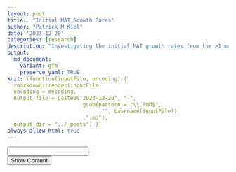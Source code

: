 ```yaml
---
layout: post
title:  "Initial MAT Growth Rates"
author: "Patrick M Kiel"
date: '2023-12-20'
categories: [research]
description: "Investigating the initial MAT growth rates from the >1 month of buoyant weight data."
output:
  md_document:
    variant: gfm
    preserve_yaml: TRUE
knit: (function(inputFile, encoding) {
  rmarkdown::render(inputFile, 
  encoding = encoding, 
  output_file = paste0('2023-12-20', "-",
                        gsub(pattern = "\\.Rmd$",
                              "", basename(inputFile))
                        ,".md"), 
  output_dir = "../_posts") })
always_allow_html: true
---
```


<script type="text/javascript">
window.onload = function() {
    //query string in the password
    const urlParams = new URLSearchParams(window.location.search);
    const pass = urlParams.get('pass')
    document.getElementById("password").value = pass;
};

function verify() {
  <!-- set the password here -->
  if (document.getElementById('password').value === 'frankencoral') {
    document.getElementById('HIDDENDIV').classList.remove("hidden"); 
    document.getElementById('credentials').classList.add("hidden"); // Hide the div containing the credentials
  } else {
    alert('Invalid Password! You cannot view this content.');
    password.setSelectionRange(0, password.value.length);
  }
  return false;
}
</script>
<style type="text/css">
/*Change content Display */
.hidden {
  display: none;
}
img {
margin: 0 auto;
}

table {
    width: 90%;
    border: 0px solid #fff;
    border-collapse: collapse;
    overflow-x: auto;
    margin: 0 auto;
    display: block;
}
</style>
<!-- The password box -->

<div id="credentials">

<input type="text" id="password" onkeydown="if (event.keyCode == 13) verify()" />
<br/>
<input id="button" type="button" value="Show Content" onclick="verify()" />

</div>

<!-- The content we want to show after password -->

<div id="HIDDENDIV" class="hidden" markdown="1">

<!-- Place all chunks, text, etc here as you would a normal RMarkdown document -->

# Overview

Below is a quick analysis of the growth rates from the mineral accretion
technology (MAT) experiment. After initial kinks were ironed out, there
was about one month of growth data recorded weekly, from November 14 to
December 15.

Since some abiotic precipitate was knocked loose during each weighing
session generating non-linear growth, I used the mass change between
consecutive weighing sessions to calculate a daily growth rate for each
week. This analysis method may require me to revisit the statistics
since I am artificially inflating the n for each group (e.g., there’s
only 8 corals per group per tank, but I have about about 30 daily growth
rates when combining multiple weighing sessions). A
repeated-measurements anova design is more appropriate for this type of
analysis. However, I would expect this revised analysis to increase
p-values, further supporting my conclusions (i.e. lack of statistically
significant differences between groups).

# Controls

## How did control acrylic corals grow?

<h5>
Figure 1. Acrylic Controls Daily Mass Gain
</h5>
<img src="/notebook/images/MATinitGrowth/acrylic-growth-1.png" width="90%" style="display: block; margin: auto;" />
<h5>
Figure 2. Acrylic Controls Daily Mass Gain by Tank
</h5>
<img src="/notebook/images/MATinitGrowth/acrylic-growth-2.png" width="90%" style="display: block; margin: auto;" />
<h5>
Figure 3. Acrylic Controls Standardized Daily Growth Rate by Tank
</h5>

<img src="/notebook/images/MATinitGrowth/acrylic-growth-3.png" width="90%" style="display: block; margin: auto;" />
The average daily increase in mass of the control corals growing on an
inert, acrylic plug was 6.702 mg/day, 95% CI \[5.963, 7.44\].

We can further initial-mass standardize these growth rates to the the
initial mass of each fragment since I don’t have the surface areas just
yet, i.e. Figure 3 above, to produce an average daily growth rate of
3.75 mg/day/ initial g, 95% CI\[3.331, 4.17\]. The same conclusions are
drawn regardless of the standardization chosen, likely because the
corals are evenly mixed and of the approximate same size.

## How did the control MAT plugs abiotically grow?

<h5>
Figure 4. All MAT Controls Daily Mass Gain by Date
</h5>
<img src="/notebook/images/MATinitGrowth/control-growth-1.png" width="90%" style="display: block; margin: auto;" />
<h5>
Figure 5. Filtered MAT Controls Daily Mass Gain by Date
</h5>
<img src="/notebook/images/MATinitGrowth/control-growth-2.png" width="90%" style="display: block; margin: auto;" />
<h5>
Figure 6. Filtered MAT Controls Daily Mass Gain by Tank
</h5>
<img src="/notebook/images/MATinitGrowth/control-growth-3.png" width="90%" style="display: block; margin: auto;" />
<h5>Table 1. Tukey Multiple Comparisons Output </h5>
<table>
<thead>
<tr>
<th style="text-align:left;">
term
</th>
<th style="text-align:left;">
contrast
</th>
<th style="text-align:right;">
null.value
</th>
<th style="text-align:right;">
estimate
</th>
<th style="text-align:right;">
conf.low
</th>
<th style="text-align:right;">
conf.high
</th>
<th style="text-align:right;">
adj.p.value
</th>
</tr>
</thead>
<tbody>
<tr>
<td style="text-align:left;">
tank
</td>
<td style="text-align:left;">
6-5
</td>
<td style="text-align:right;">
0
</td>
<td style="text-align:right;">
8.044183
</td>
<td style="text-align:right;">
-2.102672
</td>
<td style="text-align:right;">
18.191037
</td>
<td style="text-align:right;">
0.1531608
</td>
</tr>
<tr>
<td style="text-align:left;">
tank
</td>
<td style="text-align:left;">
7-5
</td>
<td style="text-align:right;">
0
</td>
<td style="text-align:right;">
6.184415
</td>
<td style="text-align:right;">
-3.078353
</td>
<td style="text-align:right;">
15.447184
</td>
<td style="text-align:right;">
0.2743877
</td>
</tr>
<tr>
<td style="text-align:left;">
tank
</td>
<td style="text-align:left;">
8-5
</td>
<td style="text-align:right;">
0
</td>
<td style="text-align:right;">
7.413559
</td>
<td style="text-align:right;">
-3.930969
</td>
<td style="text-align:right;">
18.758087
</td>
<td style="text-align:right;">
0.2915231
</td>
</tr>
<tr>
<td style="text-align:left;">
tank
</td>
<td style="text-align:left;">
7-6
</td>
<td style="text-align:right;">
0
</td>
<td style="text-align:right;">
-1.859767
</td>
<td style="text-align:right;">
-11.122536
</td>
<td style="text-align:right;">
7.403001
</td>
<td style="text-align:right;">
0.9428549
</td>
</tr>
<tr>
<td style="text-align:left;">
tank
</td>
<td style="text-align:left;">
8-6
</td>
<td style="text-align:right;">
0
</td>
<td style="text-align:right;">
-0.630624
</td>
<td style="text-align:right;">
-11.975152
</td>
<td style="text-align:right;">
10.713904
</td>
<td style="text-align:right;">
0.9986310
</td>
</tr>
<tr>
<td style="text-align:left;">
tank
</td>
<td style="text-align:left;">
8-7
</td>
<td style="text-align:right;">
0
</td>
<td style="text-align:right;">
1.229143
</td>
<td style="text-align:right;">
-9.332038
</td>
<td style="text-align:right;">
11.790324
</td>
<td style="text-align:right;">
0.9878626
</td>
</tr>
</tbody>
</table>

On the cathodes, we experienced a problem I term “electro-pop”. This is
when the calcium carbonate precipitate, growing at the interface of the
cathode and water, pushed off the coral or glue from the cathode. When
this happened, I scraped off some of the precipitate, rescored the top
of the cathode, and reglued the coral. The mass is thus altered not only
by coral growth and abiotic mineral accretion, but also by the removal
of old precipitate and the addition of new glue. I labeled these mass
changes as “reglued” and filtered them from the analysis.

Additionally, towards the end of this growth period the precipitate grew
so much that it was blocking electrical contact between the ring
terminal and the bottom of the cathode. It was visible when this
occurred since there was no longer production of hydrogen gas bubbles. I
fixed this by removing a small amount of abiotic precipitate and
cleaning the ring terminals. This small removal was approximately even
for all MAT controls and corals. While this small removal will result in
a slight decreased growth rate, these decrease should be even for both
MAT controls and corals and therefore should not impact the conclusions.
I labeled these dates as “no electric” and filtered them from the
analysis.

The average daily abiotic growth rate of the steel cathodes was 34.047
mg/day, 95% CI \[31.287, 36.808\]. There is no significant difference in
the growth rates of these MAT controls when performing a Tukey multiple
comparisons of means ($\alpha = 0.05$). These abiotic growth rates need
to be taken into account when looking at the growth rates of the MAT
corals since this abiotic growth is on average 27.345 mg more or 408%
more than just the growth of the corals on the inert acrylic plugs.

I did not present a mass-standardized growth rate here because the
relationship is identical to the daily mass gain graph (Figure 6).

# MAT Corals

We will first look at the total MAT growth and then subtract out this
average MAT growth per tank for the corals to see how they perform
against the combination of the bare cathode and acrylic controls. This
is the basis of our investigation: do corals grown with MAT grow faster
than controls after accounting for the abiotic precipitate.

## How did the MAT corals grow?

<h5>
Figure 7. All MAT Corals by Tank and Date
</h5>
<img src="/notebook/images/MATinitGrowth/mat-corals-1.png" width="90%" style="display: block; margin: auto;" />
<h5>
Figure 8. Filtered MAT Corals by Tank and Date
</h5>
<img src="/notebook/images/MATinitGrowth/mat-corals-2.png" width="90%" style="display: block; margin: auto;" />
<h5>
Figure 9. Filterd MAT Corals by Tank
</h5>
<img src="/notebook/images/MATinitGrowth/mat-corals-3.png" width="90%" style="display: block; margin: auto;" />
<h5>
Figure 10. Filtered MAT Corals’ Standardized Daily Growth Rate by Tank
</h5>
<img src="/notebook/images/MATinitGrowth/mat-corals-4.png" width="90%" style="display: block; margin: auto;" />
<h5>Table 2. Tukey Multiple Groups Comparisons</h5>
<table>
<thead>
<tr>
<th style="text-align:left;">
term
</th>
<th style="text-align:left;">
contrast
</th>
<th style="text-align:right;">
null.value
</th>
<th style="text-align:right;">
estimate
</th>
<th style="text-align:right;">
conf.low
</th>
<th style="text-align:right;">
conf.high
</th>
<th style="text-align:right;">
adj.p.value
</th>
</tr>
</thead>
<tbody>
<tr>
<td style="text-align:left;">
tank
</td>
<td style="text-align:left;">
6-5
</td>
<td style="text-align:right;">
0
</td>
<td style="text-align:right;">
-6.364825
</td>
<td style="text-align:right;">
-15.370687
</td>
<td style="text-align:right;">
2.641038
</td>
<td style="text-align:right;">
0.2590354
</td>
</tr>
<tr>
<td style="text-align:left;">
tank
</td>
<td style="text-align:left;">
7-5
</td>
<td style="text-align:right;">
0
</td>
<td style="text-align:right;">
-4.113326
</td>
<td style="text-align:right;">
-12.422919
</td>
<td style="text-align:right;">
4.196266
</td>
<td style="text-align:right;">
0.5709286
</td>
</tr>
<tr>
<td style="text-align:left;">
tank
</td>
<td style="text-align:left;">
8-5
</td>
<td style="text-align:right;">
0
</td>
<td style="text-align:right;">
-5.159968
</td>
<td style="text-align:right;">
-14.586711
</td>
<td style="text-align:right;">
4.266775
</td>
<td style="text-align:right;">
0.4853003
</td>
</tr>
<tr>
<td style="text-align:left;">
tank
</td>
<td style="text-align:left;">
7-6
</td>
<td style="text-align:right;">
0
</td>
<td style="text-align:right;">
2.251498
</td>
<td style="text-align:right;">
-6.532572
</td>
<td style="text-align:right;">
11.035568
</td>
<td style="text-align:right;">
0.9088833
</td>
</tr>
<tr>
<td style="text-align:left;">
tank
</td>
<td style="text-align:left;">
8-6
</td>
<td style="text-align:right;">
0
</td>
<td style="text-align:right;">
1.204856
</td>
<td style="text-align:right;">
-8.642684
</td>
<td style="text-align:right;">
11.052396
</td>
<td style="text-align:right;">
0.9887213
</td>
</tr>
<tr>
<td style="text-align:left;">
tank
</td>
<td style="text-align:left;">
8-7
</td>
<td style="text-align:right;">
0
</td>
<td style="text-align:right;">
-1.046642
</td>
<td style="text-align:right;">
-10.261728
</td>
<td style="text-align:right;">
8.168444
</td>
<td style="text-align:right;">
0.9909288
</td>
</tr>
</tbody>
</table>

The average daily increase in mass of the MAT corals was
40.133 mg/day, 95% CI \[37.717, 42.549\].

The average initial-mass standardized daily growth rate was 1.14 mg/day/
initial g, 95% CI \[1.071, 1.21\].

## Subtracting MAT controls from the MAT Corals

We can combine the means and confidence intervals for all the corals
thus far to get a rough comparison to the MAT corals. I’m labeling this
row “combined controls” below. There’s likely a more statistically
robust way to compare the MAT to the combination of MAT controls +
acrylic controls, but for now I’ll just present this straight forward
way.

<h5>Table 3. Comparing group means and CI. Combined controls is the sum of
the bare MAT cathodes and the acrylic control corals, which is an apt
comparison to the MAT corals. </h5>
<table>
<thead>
<tr>
<th style="text-align:left;">
substrate
</th>
<th style="text-align:left;">
type
</th>
<th style="text-align:right;">
mean
</th>
<th style="text-align:right;">
lowerCI
</th>
<th style="text-align:right;">
upperCI
</th>
</tr>
</thead>
<tbody>
<tr>
<td style="text-align:left;">
acrylic
</td>
<td style="text-align:left;">
control
</td>
<td style="text-align:right;">
6.701651
</td>
<td style="text-align:right;">
5.963499
</td>
<td style="text-align:right;">
7.439803
</td>
</tr>
<tr>
<td style="text-align:left;">
MAT
</td>
<td style="text-align:left;">
control
</td>
<td style="text-align:right;">
34.047149
</td>
<td style="text-align:right;">
31.286521
</td>
<td style="text-align:right;">
36.807777
</td>
</tr>
<tr>
<td style="text-align:left;">
combined controls
</td>
<td style="text-align:left;">
control
</td>
<td style="text-align:right;">
40.748800
</td>
<td style="text-align:right;">
37.250020
</td>
<td style="text-align:right;">
44.247580
</td>
</tr>
<tr>
<td style="text-align:left;">
MAT
</td>
<td style="text-align:left;">
experiment
</td>
<td style="text-align:right;">
40.132686
</td>
<td style="text-align:right;">
37.716597
</td>
<td style="text-align:right;">
42.548774
</td>
</tr>
</tbody>
</table>

# Takeaways

- The average growth rate of the MAT corals is indistinguishable from
  the combination of MAT controls + acrylic controls
- The abiotic precipitate grew at a rate of 5.08x the control corals.
  This is within the range (3-20x) of the increased growth rates proposed
  by some of the early case studies. Some of the field studies
  by other authors saw a more moderate 20-50% increase in growth
  rates as determined by total linear extension. This moderate increase falls in line with
  increases in growth rates seen on different restoration nursery
  platforms (e.g., Kuffner *et al.* 2017; O’Donnell *et al.* 2017), suggesting that the 
  increases from the moderate field studies may be entirely explained by the growth platform and
  not by electrolysis.
- From my preliminary abiotic growth rates derived from total alkalinity
  anomaly incubations, I achieved a spectrum of growth rates which could align with the 3-20x increased growth rates . This could be achieved by increasing the current density greater than what we used in
  this study (say 3 or 5 $A/m^2$ compared to the 1$A/m^2$ here).
  However, this would change the precipitated mineral from calcium
  carbonate to brucite.
- From this initial evidence, MAT does not increase coral growth rates,
  likely because all increases in carbonate ion concentration are
  immediately used by the abiotic precipitation occurring at the
  cathode-seawater interface.
  
# Devil's Advocate
- The growth tip of *A. cervicornis* is placed distal to the cathode, potentially out of its sphere of influence. We may not have experienced the growth potential.
- Abiotic growth may not be such a bad thing. If the coral can maintain a veneer of tissue over the abiotic growth, then the skeleton may incorporate this abiotic precipitate. 

One way to test both of these ideas is to place these corals horizontally how Ian has suggested before, rather than a normal upright position. I stopped regluing the fallen corals after the weighing session on 12/15 and placed these corals horizontally. My expectation is that the coral will die and be overgrown by the precipitate, negating both the points raised above. We shall see.

## Other evidence
I need to go through the carbonate chemistry data and then relook at the pH microprofiles and the abiotic incubations I did. 

</div>

